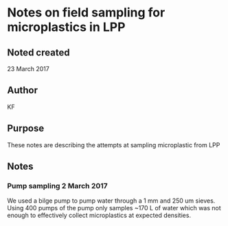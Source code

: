 # Notes on field sampling for microplastics in LPP

## Noted created
23 March 2017

## Author
KF

## Purpose
These notes are describing the attempts at sampling microplastic from LPP

## Notes

### Pump sampling 2 March 2017

We used a bilge pump to pump water through a 1 mm and 250 um sieves. Using 400 pumps of the pump only samples ~170 L of water which was not enough to effectively collect microplastics at expected densities.

